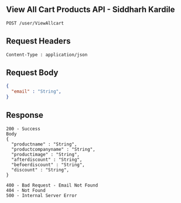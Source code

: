 ## View All Cart Products API - Siddharh Kardile
```
POST /user/ViewAllcart
```

## Request Headers
```
Content-Type : application/json
```
 
## Request Body
``` json 
{
  "email" : "String",
}
```
## Response
```
200 - Success
Body
{
  "productname" : "String",
  "productcompanyname" : "String",
  "productimage" : "String",
  "afterdiscount" : "String",
  "befoerdiscount" : "String",
  "discount" : "String",
}

400 - Bad Request - Email Not Found
404 - Not Found
500 - Internal Server Error
